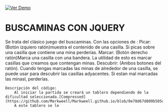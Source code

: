 [![Ver Demo](https://github.com/Markweell/Markweell.github.io/tree/master/1.Cliente/Tema7/BuscaminasConJQuery#buscaminas-con-jquery)](https://markweell.github.io/1.Cliente/Tema7/BuscaminasConJQuery/buscaminas.html)

# BUSCAMINAS CON JQUERY

Se trata del clásico juego del buscaminas. Con las opciones de : 
	Picar: (Botón izquiero ratón)muestra el contenido de una casilla. Si picas sobre una casilla que contiene una mina perderías. 
	Marcar: (Botón derecho ratón)Marca una casilla con una bandera. La utilidad de esto es marcar casillas que creamos que contengan minas. 
	Descubrir: (Ambos botones del ratón). Cuando tengas marcadas las minas de alrededor de una casilla, se puede usar para descubrir las casillas adyacentes. Si estan mal marcadas las minasl, perderías.

	Descripción del código: 
		Al iniciar la partida se creará un tablero dependiendo de la dificultad seleccionada.[Compressed](https://github.com/Markweell/Markweell.github.io/blob/0e78d67d809b505dfc6084db1423b1200a26072d/1.Cliente/Tema7/BuscaminasConJQuery/js/main.js#L67) 
		A este tablero se le 

